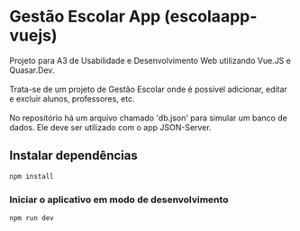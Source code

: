 # Gestão Escolar App (escolaapp-vuejs)

Projeto para A3 de Usabilidade e Desenvolvimento Web utilizando Vue.JS e Quasar.Dev.
<br>
<br>
Trata-se de um projeto de Gestão Escolar onde é possível adicionar, editar e excluir alunos, professores, etc.
<br>
<br>
No repositório há um arquivo chamado 'db.json' para simular um banco de dados. Ele deve ser utilizado com o app JSON-Server.

## Instalar dependências
```bash
npm install
```

### Iniciar o aplicativo em modo de desenvolvimento
```bash
npm run dev
```
